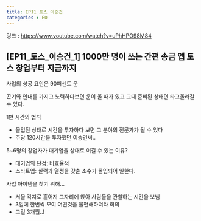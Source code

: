 ```yaml
---
title: EP11 토스 이승건
categories : EO
---
```


링크 : https://www.youtube.com/watch?v=uPhHPO98M84

## [EP11_토스_이승건_1] 1000만 명이 쓰는 간편 송금 앱 토스 창업부터 지금까지

사업의 성공 요인은 90퍼센트 운

끈기와 인내를 가지고 노력하다보면 운이 올 때가 있고 그때 준비된 상태면 타고올라갈 수 있다.



1만 시간의 법칙

- 몰입된 상태로 시간을 투자하다 보면 그 분야의 전문가가 될 수 있다
- 주당 120시간을 투자했던 이승건씨..



5~6명의 창업자가 대기업을 상대로 이길 수 있는 이유?

- 대기업의 단점: 비효율적
- 스타트업: 실력과 열정을 갖춘 소수가 몰입되어 일한다.



사업 아이템을 찾기 위해...

- 서울 각지로 흩어져 그자리에 앉아 사람들을 관찰하는 시간을 보냄
- 3일에 한번씩 모여 어떤것을 불편해하더라 회의
- 그걸 3개월..!







